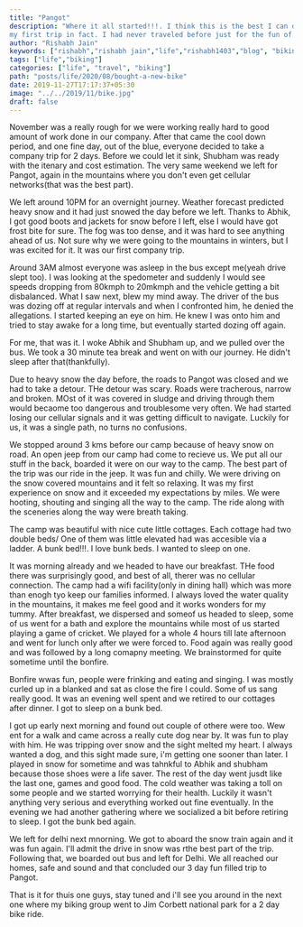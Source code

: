 ```yaml
---
title: "Pangot"
description: "Where it all started!!!. I think this is the best I can describe that journey. My first solo trip, 
my first trip in fact. I had never traveled before just for the fun of it. Every place I had visited earlier was either for work or family obligations. This was my first trip for fun, for leisure, for me. My solo one day trip to Rishikesh"
author: "Rishabh Jain"
keywords: ["rishabh","rishabh jain","life","rishabh1403","blog", "biking", "rishikesh trip", "solo trip"]
tags: ["life","biking"]
categories: ["life", "travel", "biking"]
path: "posts/life/2020/08/bought-a-new-bike"
date: 2019-11-27T17:17:37+05:30
image: "../../2019/11/bike.jpg"
draft: false
---
```


November was a really rough for we were working really hard to good amount of
work done in our company. After that came the cool down period, and one fine
day, out of the blue, everyone decided to take a company trip for 2 days. Before
we could let it sink, Shubham was ready with the itenary and cost estimation.
The very same weekend we left for Pangot, again in the mountains where you don't
even get cellular networks(that was the best part).

We left around 10PM for an overnight journey. Weather forecast predicted heavy
snow and it had just snowed the day before we left. Thanks to Abhik, I got good
boots and jackets for snow before I left, else I would have got frost bite for
sure. The fog was too dense, and it was hard to see anything ahead of us. Not
sure why we were going to the mountains in winters, but I was excited for it. It
was our first company trip. 

Around 3AM almost everyone was asleep in the bus except me(yeah drive slept
too). I was looking at the spedometer and suddenly I would see speeds dropping
from 80kmph to 20mkmph and the vehicle getting a bit disbalanced. What I saw
next, blew my mind away. The driver of the bus was dozing off at regular
intervals and when I confronted him, he denied the allegations. I started
keeping an eye on him. He knew I was onto him and tried to stay awake for a long
time, but eventually started dozing off again. 

For me, that was it. I woke Abhik and Shubham up, and we pulled over the bus. We
took a 30 minute tea break and went on with our journey. He didn't sleep after
that(thankfully). 

Due to heavy snow the day before, the roads to Pangot was closed and we had to
take a detour. THe detour was scary. Roads were tracherous, narrow and broken.
MOst of it was covered in sludge and driving through them would becaome too
dangerous and troublesome very often. We had started losing our cellular signals
and it was getting difficult to navigate. Luckily for us, it was a single path,
no turns no confusions.

We stopped around 3 kms before our camp because of heavy snow on road. An open
jeep from our camp had come to recieve us. We put all our stuff in the back,
boarded it were on our way to the camp. The best part of the trip was our ride
in the jeep. It was fun and chilly. We were driving on the snow covered
mountains and it felt so relaxing. It was my first experience on snow and it
exceeded my expectations by miles. We were hooting, shouting and singing all the
way to the camp. The ride along with the sceneries along the way were breath
taking.

The camp was beautiful with nice cute little cottages. Each cottage had two
double beds/ One of them was little elevated had was accesible via a ladder. A
bunk bed!!!. I love bunk beds. I wanted to sleep on one. 

It was morning already and we headed to have our breakfast. THe food there was
surprisingly good, and best of all, therer was no cellular connection. The camp
had a wifi facility(only in dining hall) which was more than enogh tyo keep our
families informed. I always loved the water quality in the mountains, it makes
me feel good and it works wonders for my tummy. After breakfast, we dispersed
and someof us headed to sleep, some of us went for a bath and explore the
mountains while most of us started playing a game of cricket. We played for a
whole 4 hours till late afternoon and went for lunch only after we were forced
to. Food again was really good and was followed by a long comapny meeting. We
brainstormed for quite sometime until the bonfire.

Bonfire wwas fun, people were frinking and eating and singing. I was mostly
curled up in a blanked and sat as close the fire I could. Some of us sang really
good. It was an evening well spent and we retired to our cottages after dinner.
I got to sleep on a bunk bed.

I got up early next morning and found out couple of othere were too. Wew ent for
a walk and came across a really cute dog near by. It was fun to play with him.
He was tripping over snow and the sight melted my heart. I always wanted a dog,
and this sight made sure, i'm getting one sooner than later. I played in snow
for sometime and was tahnkful to Abhik and shubham because those shoes were a
life saver. The rest of the day went jusdt like the last one, games and good
food. The cold weather was taking a toll on some people and we started worrying
for their health. Luckily it wasn't anything very serious and everything worked
out fine eventually. In the evening we had another gathering where we socialized a bit before
retiring to sleep. I got the bunk bed again.

We left for delhi next mnorning. We got to aboard the snow train again and it
was fun again. I'll admit the drive in snow was rthe best part of the trip.
Following that, we boarded out bus and left for Delhi. We all reached our homes,
safe and sound and that concluded our 3 day fun filled trip to Pangot.

That is it for thuis one guys, stay tuned and i'll see you around in the next
one where my biking group went to Jim Corbett national park for a 2 day bike ride.